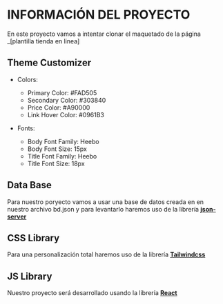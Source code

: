 # INFORMACIÓN DEL PROYECTO

En este proyecto vamos a intentar clonar el maquetado de la página \_[plantilla tienda en linea]

## Theme Customizer

- Colors:

  - Primary Color: #FAD505
  - Secondary Color: #303840
  - Price Color: #A90000
  - Link Hover Color: #0961B3

- Fonts:

  - Body Font Family: Heebo
  - Body Font Size: 15px
  - Title Font Family: Heebo
  - Title Font Size: 18px

## Data Base

Para nuestro poryecto vamos a usar una base de datos creada en en nuestro archivo bd.json y para levantarlo haremos uso de la librería **[json-server](2)**

[2]: https://www.npmjs.com/package/json-server

## CSS Library

Para una personalización total haremos uso de la librería **[Tailwindcss](3)**

[3]: https://tailwindcss.com/

## JS Library

Nuestro proyecto será desarrollado usando la librería **[React](4)**

[4]: https://es.react.dev/
